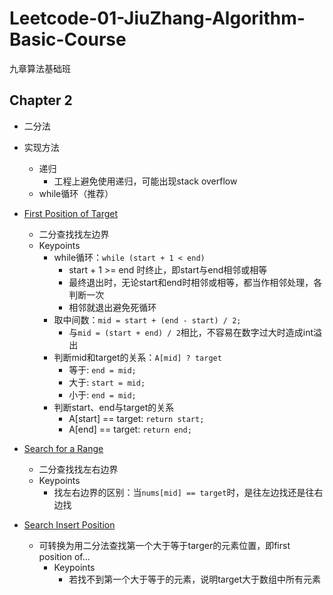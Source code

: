 # Leetcode-01-JiuZhang-Algorithm-Basic-Course
九章算法基础班

## Chapter 2

- 二分法
- 实现方法
  - 递归
      - 工程上避免使用递归，可能出现stack overflow
  - while循环（推荐）

- [First Position of Target](https://www.lintcode.com/problem/first-position-of-target/description)
  - 二分查找找左边界
  - Keypoints
    - while循环：`while (start + 1 < end)`
      - start + 1 >= end 时终止，即start与end相邻或相等
      - 最终退出时，无论start和end时相邻或相等，都当作相邻处理，各判断一次
      - 相邻就退出避免死循环
    - 取中间数：`mid = start + (end - start) / 2;`
      - 与`mid = (start + end) / 2`相比，不容易在数字过大时造成int溢出
    - 判断mid和target的关系：`A[mid] ? target`
      - 等于: `end = mid;`
      - 大于: `start = mid;`
      - 小于: `end = mid;`
    - 判断start、end与target的关系
      - A[start] == target: `return start;`
      - A[end] == target: `return end;`
            
- [Search for a Range](https://www.lintcode.com/problem/search-for-a-range/)
  - 二分查找找左右边界
  - Keypoints
    - 找左右边界的区别：当`nums[mid] == target`时，是往左边找还是往右边找
  
- [Search Insert Position](https://www.lintcode.com/problem/search-insert-position/description)
  - 可转换为用二分法查找第一个大于等于targer的元素位置，即first position of...
    - Keypoints
      - 若找不到第一个大于等于的元素，说明target大于数组中所有元素
  
        
